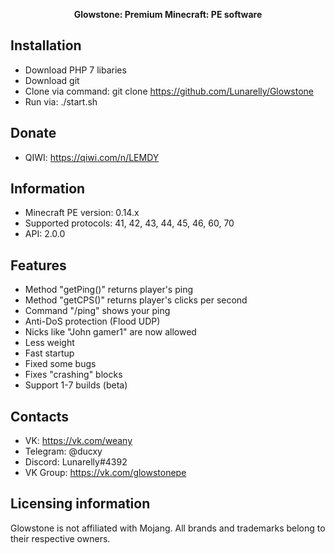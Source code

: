 <p align="center">
	<b>Glowstone: Premium Minecraft: PE software</b>
</p>

## Installation
- Download PHP 7 libaries
- Download git
- Clone via command: git clone https://github.com/Lunarelly/Glowstone
- Run via: ./start.sh

## Donate
- QIWI: https://qiwi.com/n/LEMDY

## Information
- Minecraft PE version: 0.14.x
- Supported protocols: 41, 42, 43, 44, 45, 46, 60, 70
- API: 2.0.0

## Features
- Method "getPing()" returns player's ping
- Method "getCPS()" returns player's clicks per second
- Command "/ping" shows your ping
- Anti-DoS protection (Flood UDP)
- Nicks like "John gamer1" are now allowed
- Less weight
- Fast startup
- Fixed some bugs
- Fixes "crashing" blocks
- Support 1-7 builds (beta)

## Contacts
- VK: https://vk.com/weany
- Telegram: @ducxy
- Discord: Lunarelly#4392
- VK Group: https://vk.com/glowstonepe

## Licensing information
Glowstone is not affiliated with Mojang. All brands and trademarks belong to their respective owners.
